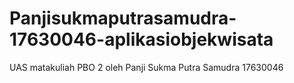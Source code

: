 # Panjisukmaputrasamudra-17630046-aplikasiobjekwisata
UAS matakuliah PBO 2 oleh Panji Sukma Putra Samudra 17630046
